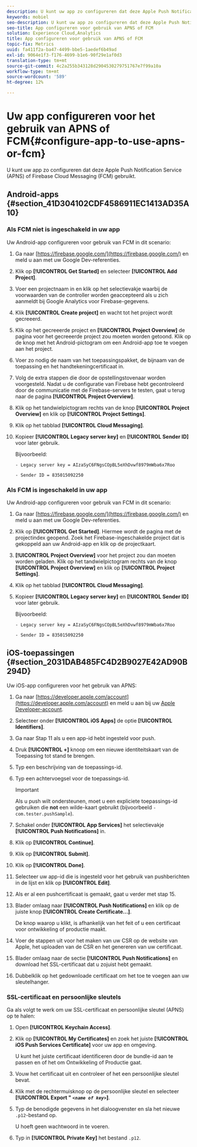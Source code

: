 ```yaml
---
description: U kunt uw app zo configureren dat deze Apple Push Notification Service (APNS) of Firebase Cloud Messaging (FCM) gebruikt.
keywords: mobiel
seo-description: U kunt uw app zo configureren dat deze Apple Push Notification Service (APNS) of Firebase Cloud Messaging (FCM) gebruikt.
seo-title: App configureren voor gebruik van APNS of FCM
solution: Experience Cloud,Analytics
title: App configureren voor gebruik van APNS of FCM
topic-fix: Metrics
uuid: fa411f2a-ba47-4499-bbe5-1aedef6b49ad
exl-id: 9064e1f3-f176-4699-b1e6-90f29e1af0d3
translation-type: tm+mt
source-git-commit: 4c2a255b343128d2904530279751767e7f99a10a
workflow-type: tm+mt
source-wordcount: '589'
ht-degree: 12%

---
```


# Uw app configureren voor het gebruik van APNS of FCM{#configure-app-to-use-apns-or-fcm}

U kunt uw app zo configureren dat deze Apple Push Notification Service (APNS) of Firebase Cloud Messaging (FCM) gebruikt.

## Android-apps {#section_41D304102CDF4586911EC1413AD35A10}

### Als FCM niet is ingeschakeld in uw app

Uw Android-app configureren voor gebruik van FCM in dit scenario:

1. Ga naar [https://firebase.google.com/](https://firebase.google.com/) en meld u aan met uw Google Dev-referenties.

1. Klik op **[!UICONTROL Get Started]** en selecteer **[!UICONTROL Add Project]**.

1. Voer een projectnaam in en klik op het selectievakje waarbij de voorwaarden van de controller worden geaccepteerd als u zich aanmeldt bij Google Analytics voor Firebase-gegevens.

1. Klik **[!UICONTROL Create project]** en wacht tot het project wordt gecreeerd.

1. Klik op het gecreeerde project en **[!UICONTROL Project Overview]** de pagina voor het gecreeerde project zou moeten worden getoond. Klik op de knop met het Android-pictogram om een Android-app toe te voegen aan het project.

1. Voer zo nodig de naam van het toepassingspakket, de bijnaam van de toepassing en het handtekeningcertificaat in.

1. Volg de extra stappen die door de opstellingstovenaar worden voorgesteld. Nadat u de configuratie van Firebase hebt gecontroleerd door de communicatie met de Firebase-servers te testen, gaat u terug naar de pagina **[!UICONTROL Project Overview]**.

1. Klik op het tandwielpictogram rechts van de knop **[!UICONTROL Project Overview]** en klik op **[!UICONTROL Project Settings]**.

1. Klik op het tabblad **[!UICONTROL Cloud Messaging]**.

1. Kopieer **[!UICONTROL Legacy server key]** en **[!UICONTROL Sender ID]** voor later gebruik.

   Bijvoorbeeld:

   ```
   - Legacy server key = AIzaSyC6FNgsCOpBL5eXhDvwf8979mWba6x7Roo
   ```

   ```
   - Sender ID = 835015092250
   ```

### Als FCM is ingeschakeld in uw app

Uw Android-app configureren voor gebruik van FCM in dit scenario:

1. Ga naar [https://firebase.google.com/](https://firebase.google.com/) en meld u aan met uw Google Dev-referenties.

1. Klik op **[!UICONTROL Get Started]**. Hiermee wordt de pagina met de projectindex geopend. Zoek het Firebase-ingeschakelde project dat is gekoppeld aan uw Android-app en klik op de projectkaart.

1. **[!UICONTROL Project Overview]** voor het project zou dan moeten worden geladen. Klik op het tandwielpictogram rechts van de knop **[!UICONTROL Project Overview]** en klik op **[!UICONTROL Project Settings]**.

1. Klik op het tabblad **[!UICONTROL Cloud Messaging]**.

1. Kopieer **[!UICONTROL Legacy server key]** en **[!UICONTROL Sender ID]** voor later gebruik.

   Bijvoorbeeld:

   ```
   - Legacy server key = AIzaSyC6FNgsCOpBL5eXhDvwf8979mWba6x7Roo
   ```

   ```
   - Sender ID = 835015092250
   ```



## iOS-toepassingen {#section_2031DAB485FC4D2B9027E42AD90B294D}

Uw iOS-app configureren voor het gebruik van APNS:

1. Ga naar [https://developer.apple.com/account](https://developer.apple.com/account) en meld u aan bij uw [Apple Developer-account](https://developer.apple.com/account).
1. Selecteer onder **[!UICONTROL iOS Apps]** de optie **[!UICONTROL Identifiers]**.
1. Ga naar Stap 11 als u een app-id hebt ingesteld voor push.
1. Druk **[!UICONTROL +]** knoop om een nieuwe identiteitskaart van de Toepassing tot stand te brengen.
1. Typ een beschrijving van de toepassings-id.
1. Typ een achtervoegsel voor de toepassings-id.

   >[!IMPORTANT]
   >
   >Als u push wilt ondersteunen, moet u een expliciete toepassings-id gebruiken die **not** een wilde-kaart gebruikt (bijvoorbeeld `- com.tester.pushSample`).

1. Schakel onder **[!UICONTROL App Services]** het selectievakje **[!UICONTROL Push Notifications]** in.
1. Klik op **[!UICONTROL Continue]**.
1. Klik op **[!UICONTROL Submit]**.
1. Klik op **[!UICONTROL Done]**.
1. Selecteer uw app-id die is ingesteld voor het gebruik van pushberichten in de lijst en klik op **[!UICONTROL Edit]**.
1. Als er al een pushcertificaat is gemaakt, gaat u verder met stap 15.
1. Blader omlaag naar **[!UICONTROL Push Notifications]** en klik op de juiste knop **[!UICONTROL Create Certificate...]**.

   De knop waarop u klikt, is afhankelijk van het feit of u een certificaat voor ontwikkeling of productie maakt.
1. Voer de stappen uit voor het maken van uw CSR op de website van Apple, het uploaden van de CSR en het genereren van uw certificaat.
1. Blader omlaag naar de sectie **[!UICONTROL Push Notifications]** en download het SSL-certificaat dat u zojuist hebt gemaakt.
1. Dubbelklik op het gedownloade certificaat om het toe te voegen aan uw sleutelhanger.

### SSL-certificaat en persoonlijke sleutels

Ga als volgt te werk om uw SSL-certificaat en persoonlijke sleutel (APNS) op te halen:

1. Open **[!UICONTROL Keychain Access]**.
1. Klik op **[!UICONTROL My Certificates]** en zoek het juiste **[!UICONTROL iOS Push Services Certificate]** voor uw app en omgeving.

   U kunt het juiste certificaat identificeren door de bundle-id aan te passen en of het om Ontwikkeling of Productie gaat.

1. Vouw het certificaat uit en controleer of het een persoonlijke sleutel bevat.
1. Klik met de rechtermuisknop op de persoonlijke sleutel en selecteer **[!UICONTROL  Export " *`<name of key>`*]**.
1. Typ de benodigde gegevens in het dialoogvenster en sla het nieuwe `.p12`-bestand op.

   U hoeft geen wachtwoord in te voeren.

1. Typ in **[!UICONTROL Private Key]** het bestand `.p12`.
